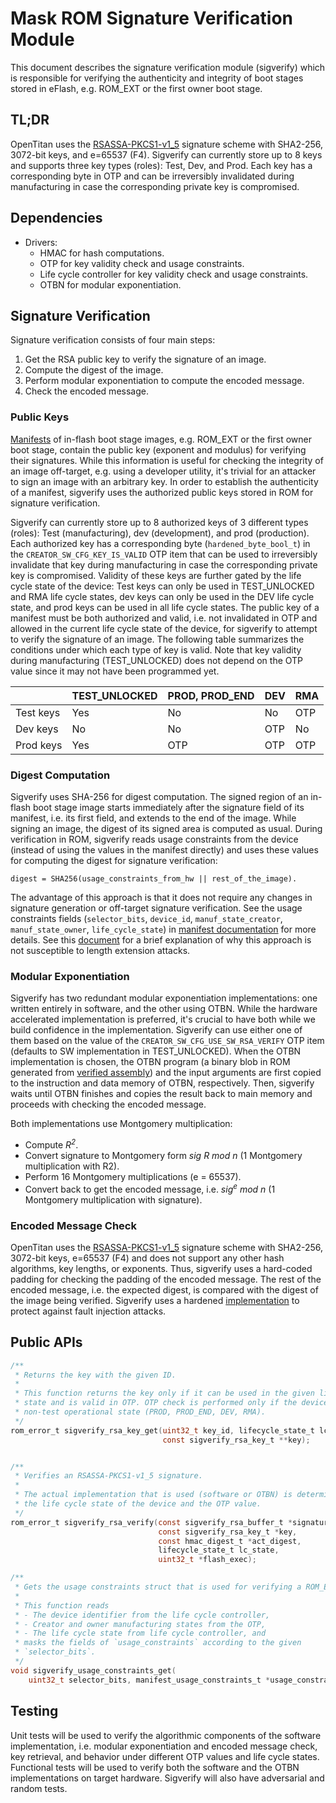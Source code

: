 # Mask ROM Signature Verification Module

This document describes the signature verification module (sigverify) which is responsible for verifying the authenticity and integrity of boot stages stored in eFlash, e.g. ROM\_EXT or the first owner boot stage.


## TL;DR

OpenTitan uses the [RSASSA-PKCS1-v1\_5](https://tools.ietf.org/html/rfc8017#section-8.2) signature scheme with SHA2-256, 3072-bit keys, and e=65537 (F4).
Sigverify can currently store up to 8 keys and supports three key types (roles): Test, Dev, and Prod.
Each key has a corresponding byte in OTP and can be irreversibly invalidated during manufacturing in case the corresponding private key is compromised.

## Dependencies

*   Drivers:
    *   HMAC for hash computations.
    *   OTP for key validity check and usage constraints.
    *   Life cycle controller for key validity check and usage constraints.
    *   OTBN for modular exponentiation.

## Signature Verification

Signature verification consists of four main steps:

1. Get the RSA public key to verify the signature of an image.
2. Compute the digest of the image.
3. Perform modular exponentiation to compute the encoded message.
4. Check the encoded message.

### Public Keys

[Manifests](../../rom_ext/doc/manifest.md) of in-flash boot stage images, e.g. ROM\_EXT or the first owner boot stage, contain the public key (exponent and modulus) for verifying their signatures.
While this information is useful for checking the integrity of an image off-target, e.g. using a developer utility, it's trivial for an attacker to sign an image with an arbitrary key.
In order to establish the authenticity of a manifest, sigverify uses the authorized public keys stored in ROM for signature verification.

Sigverify can currently store up to 8 authorized keys of 3 different types (roles): Test (manufacturing), dev (development), and prod (production).
Each authorized key has a corresponding byte (`hardened_byte_bool_t`) in the `CREATOR_SW_CFG_KEY_IS_VALID` OTP item that can be used to irreversibly invalidate that key during manufacturing in case the corresponding private key is compromised.
Validity of these keys are further gated by the life cycle state of the device: Test keys can only be used in TEST\_UNLOCKED and RMA life cycle states, dev keys can only be used in the DEV life cycle state, and prod keys can be used in all life cycle states.
The public key of a manifest must be both authorized and valid, i.e. not invalidated in OTP and allowed in the current life cycle state of the device, for sigverify to attempt to verify the signature of an image.
The following table summarizes the conditions under which each type of key is valid.
Note that key validity during manufacturing (TEST\_UNLOCKED) does not depend on the OTP value since it may not have been programmed yet.

|           | TEST_UNLOCKED   | PROD, PROD_END   | DEV   | RMA   |
|-----------|-----------------|------------------|-------|-------|
| Test keys | Yes             | No               | No    | OTP   |
| Dev keys  | No              | No               | OTP   | No    |
| Prod keys | Yes             | OTP              | OTP   | OTP   |

### Digest Computation

Sigverify uses SHA-256 for digest computation.
The signed region of an in-flash boot stage image starts immediately after the signature field of its manifest, i.e. its first field, and extends to the end of the image.
While signing an image, the digest of its signed area is computed as usual.
During verification in ROM, sigverify reads usage constraints from the device (instead of using the values in the manifest directly) and uses these values for computing the digest for signature verification:

```
digest = SHA256(usage_constraints_from_hw || rest_of_the_image).
```

The advantage of this approach is that it does not require any changes in signature generation or off-target signature verification.
See the usage constraints fields (`selector_bits`, `device_id`, `manuf_state_creator`, `manuf_state_owner`, `life_cycle_state`) in [manifest documentation](../../rom_ext/doc/manifest.md) for more details.
See this [document](https://docs.google.com/document/d/1V9O-YTaUVWoXMq85qIYaSS6x7Bl9Li4Z2KqZ6u_jG98/edit?resourcekey=0-TfuDj6NU3Ir0L1PrkcNyog) for a brief explanation of why this approach is not susceptible to length extension attacks.

### Modular Exponentiation

Sigverify has two redundant modular exponentiation implementations: one written entirely in software, and the other using OTBN.
While the hardware accelerated implementation is preferred, it's crucial to have both while we build confidence in the implementation.
Sigverify can use either one of them based on the value of the `CREATOR_SW_CFG_USE_SW_RSA_VERIFY` OTP item (defaults to SW implementation in TEST\_UNLOCKED).
When the OTBN implementation is chosen, the OTBN program (a binary blob in ROM generated from [verified assembly](https://github.com/lowRISC/opentitan/pull/10143)) and the input arguments are first copied to the instruction and data memory of OTBN, respectively.
Then, sigverify waits until OTBN finishes and copies the result back to main memory and proceeds with checking the encoded message.

Both implementations use Montgomery multiplication:

*   Compute _R<sup>2</sup>_.
*   Convert signature to Montgomery form _sig R mod n_ (1 Montgomery multiplication with R2).
*   Perform 16 Montgomery multiplications (e = 65537).
*   Convert back to get the encoded message, i.e. _sig<sup>e</sup> mod n_ (1 Montgomery multiplication with signature).

### Encoded Message Check

OpenTitan uses the [RSASSA-PKCS1-v1\_5](https://tools.ietf.org/html/rfc8017#section-8.2) signature scheme with SHA2-256, 3072-bit keys, e=65537 (F4) and does not support any other hash algorithms, key lengths, or exponents.
Thus, sigverify uses a hard-coded padding for checking the padding of the encoded message.
The rest of the encoded message, i.e.
the expected digest, is compared with the digest of the image being verified.
Sigverify uses a hardened [implementation]() to protect against fault injection attacks.

## Public APIs

```c
/**
 * Returns the key with the given ID.
 *
 * This function returns the key only if it can be used in the given life cycle
 * state and is valid in OTP. OTP check is performed only if the device is in a
 * non-test operational state (PROD, PROD_END, DEV, RMA).
 */
rom_error_t sigverify_rsa_key_get(uint32_t key_id, lifecycle_state_t lc_state,
                                  const sigverify_rsa_key_t **key);


/**
 * Verifies an RSASSA-PKCS1-v1_5 signature.
 *
 * The actual implementation that is used (software or OTBN) is determined by
 * the life cycle state of the device and the OTP value.
 */
rom_error_t sigverify_rsa_verify(const sigverify_rsa_buffer_t *signature,
                                 const sigverify_rsa_key_t *key,
                                 const hmac_digest_t *act_digest,
                                 lifecycle_state_t lc_state,
                                 uint32_t *flash_exec);

/**
 * Gets the usage constraints struct that is used for verifying a ROM_EXT.
 *
 * This function reads
 * - The device identifier from the life cycle controller,
 * - Creator and owner manufacturing states from the OTP,
 * - The life cycle state from life cycle controller, and
 * masks the fields of `usage_constraints` according to the given
 * `selector_bits`.
 */
void sigverify_usage_constraints_get(
    uint32_t selector_bits, manifest_usage_constraints_t *usage_constraints);

```

## Testing

Unit tests will be used to verify the algorithmic components of the software implementation, i.e. modular exponentiation and encoded message check, key retrieval, and behavior under different OTP values and life cycle states.
Functional tests will be used to verify both the software and the OTBN implementations on target hardware.
Sigverify will also have adversarial and random tests.
